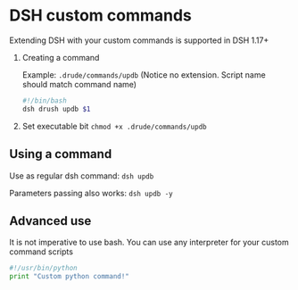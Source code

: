 # DSH custom commands

Extending DSH with your custom commands is supported in DSH 1.17+

1. Creating a command

    Example: `.drude/commands/updb` (Notice no extension. Script name should match command name)

    ```bash
    #!/bin/bash
    dsh drush updb $1
    ```

2. Set executable bit `chmod +x .drude/commands/updb`

## Using a command

Use as regular dsh command: `dsh updb`

Parameters passing also works: `dsh updb -y`

## Advanced use

It is not imperative to use bash. You can use any interpreter for your custom command scripts

```python
#!/usr/bin/python
print "Custom python command!"
```
